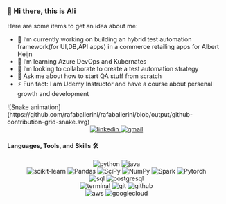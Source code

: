 ### 👋 Hi there, this is Ali


Here are some items to get an idea about me:

- 🔭 I’m currently working on building an hybrid test automation framework(for UI,DB,API apps) in a commerce retailing apps for Albert Heijn 
- 🌱 I’m learning Azure DevOps and Kubernates
- 👯 I’m looking to collaborate to create a test automation strategy
- 💬 Ask me about how to start QA stuff from scratch
- ⚡ Fun fact: I am Udemy Instructor and have a course about persenal growth and development

<div> 
  ![Snake animation](https://github.com/rafaballerini/rafaballerini/blob/output/github-contribution-grid-snake.svg)
</div>

<div align="center">
<a href="https://www.linkedin.com/in/alipala/">
<img src="https://img.shields.io/badge/visit%20my%20Linkedin-0A66C2?style=for-the-badge&logo=linkedin&logoColor=white" alt="linkedin" />
</a>
<a href="mailto:alipala.ist@gmail.com">
<img src="https://img.shields.io/badge/email%20me-EA4335?style=for-the-badge&logo=gmail&logoColor=white" alt="gmail" />
</a>
</div>

#### Languages, Tools, and Skills 🛠
<div align="center">
<img src="https://img.shields.io/badge/python-3776AB?style=for-the-badge&logo=python&logoColor=white" alt="python" />
<img src="https://img.shields.io/badge/java-3776AB?style=for-the-badge&logo=java&logoColor=white" alt="java" />

</div>
<div align="center">
<img src='https://img.shields.io/badge/Scikit%20Learn-F7931E?style=for-the-badge&logo=scikit-learn&logoColor=white' alt='scikit-learn' />
<img src='https://img.shields.io/badge/Pandas-150458?style=for-the-badge&logo=pandas&logoColor=white' alt='Pandas' />
<img src='https://img.shields.io/badge/SciPy-8CAAE6?style=for-the-badge&logo=scipy&logoColor=white' alt='SciPy' />
<img src='https://img.shields.io/badge/NumPy-013243?style=for-the-badge&logo=numpy&logoColor=white' alt='NumPy' />
<img src='https://img.shields.io/badge/Apache%20Spark-4479A1?style=for-the-badge&logo=apache-spark&logoColor=white' alt='Spark' />
<img src='https://img.shields.io/badge/Pytorch-EE4C2C?style=for-the-badge&logo=pytorch&logoColor=white' alt='Pytorch' />
</div>
<div align="center">
<img src="https://img.shields.io/badge/SQL-407AFC?style=for-the-badge&logo=icloud&logoColor=white" alt="sql" />
<img src="https://img.shields.io/badge/PostgreSQL-336791?style=for-the-badge&logo=postgresql&logoColor=white" alt="postgresql" />
</div>
<div align="center">
<img src="https://img.shields.io/badge/terminal%20commands-black?style=for-the-badge&logo=windows%20terminal&logoColor=white" alt="terminal" />
<img src="https://img.shields.io/badge/Git-F05032?style=for-the-badge&logo=git&logoColor=white" alt="git" />
<img src="https://img.shields.io/badge/GitHub-100000?style=for-the-badge&logo=github&logoColor=white" alt="github" />
</div>
<div align="center">
<img src="https://img.shields.io/badge/AWS-232F3E?style=for-the-badge&logo=amazonaws&logoColor=white" alt="aws" />
<img src='https://img.shields.io/badge/Google%20Cloud-4285F4?style=for-the-badge&logo=google-cloud&logoColor=white' alt='googlecloud' />
</div>
